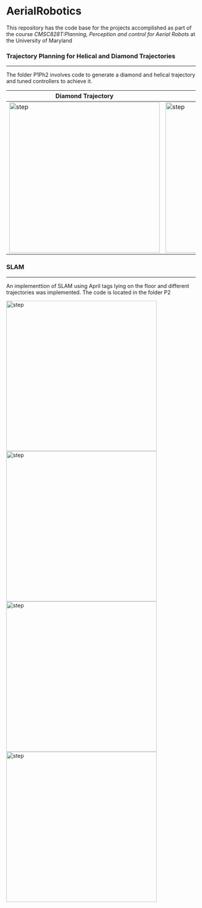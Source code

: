 # AerialRobotics
This repository has the code base for the projects accomplished as part of the course _CMSC828T:Planning, Perception and control for Aerial Robots_ at the University of Maryland 
### Trajectory Planning for Helical and Diamond Trajectories
---------------------------------------
The folder P1Ph2 involves code to generate a diamond and helical trajectory and tuned controllers to achieve it.

| Diamond Trajectory  | Helical Trajectory|
| ------------------- | ----------------- |
| <img src="https://github.com/rishabh1b/AerialRobotics/blob/master/P1/P1Ph2/gifs/diamond.gif" alt="step" width="400">| <img src="https://github.com/rishabh1b/AerialRobotics/blob/master/P1/P1Ph2/gifs/helical.gif" alt="step" width="400"/>|

### SLAM 
---------------------------------------
An implementtion of SLAM using April tags lying on the floor and different trajectories was implemented. The code is located in the folder P2

 <img src="https://github.com/rishabh1b/AerialRobotics/blob/master/P2/plots/MountainXZ.jpg" alt="step" width="400"> <img src="https://github.com/rishabh1b/AerialRobotics/blob/master/P2/plots/StraightLineXY.jpg" alt="step" width="400"> 
 <img src="https://github.com/rishabh1b/AerialRobotics/blob/master/P2/plots/mappingXY.jpg" alt="step" width="400"> <img src="https://github.com/rishabh1b/AerialRobotics/blob/master/P2/plots/slowcircleXY.jpg" alt="step" width="400"> 

